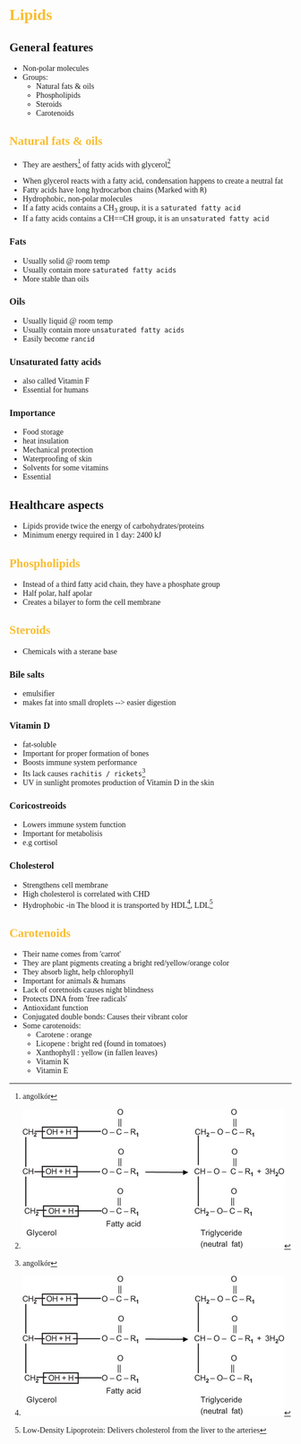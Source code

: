 <span style="font-family:'cascadia code'">

# <span style="color:#fabd2f">Lipids

## General features
- Non-polar molecules
- Groups:
  - Natural fats & oils
  - Phospholipids
  - Steroids
  - Carotenoids

## <span style="color:#fabd2f">Natural fats & oils
- They are aesthers[^1] of fatty acids with glycerol[^2]
[^2]:![](glycerol.png)
- When glycerol reacts with a fatty acid, condensation happens to create a neutral fat
- Fatty acids have long hydrocarbon chains (Marked with `R`)
- Hydrophobic, non-polar molecules
- If a fatty acids contains a CH<sub>3</sub> group, it is a `saturated fatty acid`
- If a fatty acids contains a CH==CH group, it is an `unsaturated fatty acid`
### Fats
- Usually solid @ room temp
- Usually contain more `saturated fatty acids`
- More stable than oils
### Oils
- Usually liquid @ room temp
- Usually contain more `unsaturated fatty acids`
- Easily become `rancid`
### Unsaturated fatty acids
- also called Vitamin F
- Essential for humans

### Importance
- Food storage
- heat insulation
- Mechanical protection
- Waterproofing of skin
- Solvents for some vitamins
- Essential

## Healthcare aspects
- Lipids provide twice the energy of carbohydrates/proteins
- Minimum energy required in 1 day: 2400 kJ

## <span style="color:#fabd2f"> Phospholipids
- Instead of a third fatty acid chain, they have a phosphate group
- Half polar, half apolar
- Creates a bilayer to form the cell membrane

## <span style="color:#fabd2f"> Steroids
- Chemicals with a sterane base
### Bile salts
- emulsifier
- makes fat into small droplets --> easier digestion

### Vitamin D
- fat-soluble
- Important for proper formation of bones
- Boosts immune system performance
- Its lack causes `rachitis / rickets`[^1]
- UV in sunlight promotes production of Vitamin D in the skin

### Coricostreoids
- Lowers immune system function
- Important for metabolisis
- e.g cortisol

### Cholesterol
- Strengthens cell membrane
- High cholesterol is correlated with CHD
- Hydrophobic
    -in The blood it is transported by HDL[^2], LDL[^3]
[^2]: High-Density Lipoprotein: Delivers cholesterol from the artieries to the liver (--> 'good' cholesterol)
[^3]: Low-Density Lipoprotein: Delivers cholesterol from the liver to the arteries

## <span style="color:#fabd2f"> Carotenoids
- Their name comes from 'carrot'
- They are plant pigments creating a bright red/yellow/orange color
- They absorb light, help chlorophyll
- Important for animals & humans
- Lack of coretnoids causes night blindness
- Protects DNA from 'free radicals'
- Antioxidant function
- Conjugated double bonds: Causes their vibrant color
- Some carotenoids:
    - Carotene : orange
    - Licopene : bright red (found in tomatoes)
    - Xanthophyll : yellow (in fallen leaves)
    - Vitamin K
    - Vitamin E



[^1]: angolkór








[^1]: An aesther is a compound of `alcohol and acid`
